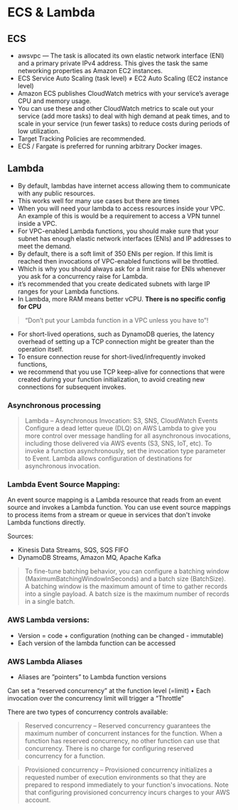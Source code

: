 # ECS & Lambda

## ECS

- awsvpc — The task is allocated its own elastic network interface (ENI) and a primary private IPv4 address. This gives the task the same networking properties as Amazon EC2 instances.
- ECS Service Auto Scaling (task level) ≠ EC2 Auto Scaling (EC2 instance level)
- Amazon ECS publishes CloudWatch metrics with your service’s average CPU and memory usage.
- You can use these and other CloudWatch metrics to scale out your service (add more tasks) to deal with high demand at peak times, and to scale in your service (run fewer tasks) to reduce costs during periods of low utilization.
- Target Tracking Policies are recommended.
- ECS / Fargate is preferred for running arbitrary Docker images.


## Lambda

- By default, lambdas have internet access allowing them to communicate with any public resources. 
- This works well for many use cases but there are times 
- When you will need your lambda to access resources inside your VPC. An example of this is would be a requirement to access a VPN tunnel inside a VPC.
- For VPC-enabled Lambda functions, you should make sure that your subnet has enough elastic network interfaces (ENIs) and IP addresses to meet the demand.
- By default, there is a soft limit of 350 ENIs per region. If this limit is reached then invocations of VPC-enabled functions will be throttled. 
- Which is why you should always ask for a limit raise for ENIs whenever you ask for a concurrency raise for Lambda. 
- it’s recommended that you create dedicated subnets with large IP ranges for your Lambda functions.
- In Lambda, more RAM means better vCPU. **There is no specific config for CPU**

> “Don’t put your Lambda function in a VPC unless you have to”!

- For short-lived operations, such as DynamoDB queries, the latency overhead of setting up a TCP connection might be greater than the operation itself. 
- To ensure connection reuse for short-lived/infrequently invoked functions, 
- we recommend that you use TCP keep-alive for connections that were created during your function initialization, to avoid creating new connections for subsequent invokes.

### Asynchronous processing
> Lambda – Asynchronous Invocation: S3, SNS, CloudWatch Events
> Configure a dead letter queue (DLQ) on AWS Lambda to give you more control over message handling for all asynchronous invocations, including those delivered via AWS events (S3, SNS, IoT, etc).
> To invoke a function asynchronously, set the invocation type parameter to Event.
> Lambda allows configuration of destinations for asynchronous invocation.

### Lambda Event Source Mapping:

An event source mapping is a Lambda resource that reads from an event source and invokes a Lambda function. 
You can use event source mappings to process items from a stream or queue in services that don't invoke Lambda functions directly. 

Sources:
- Kinesis Data Streams, SQS, SQS FIFO
- DynamoDB Streams, Amazon MQ, Apache Kafka

> To fine-tune batching behavior, you can configure a batching window (MaximumBatchingWindowInSeconds) and a batch size (BatchSize). 
A batching window is the maximum amount of time to gather records into a single payload. A batch size is the maximum number of records in a single batch.

### AWS Lambda versions:
- Version = code + configuration (nothing can be changed - immutable)
- Each version of the lambda function can be accessed 

### AWS Lambda Aliases
- Aliases are ”pointers” to Lambda function versions

Can set a “reserved concurrency” at the function level (=limit)
• Each invocation over the concurrency limit will trigger a “Throttle”

There are two types of concurrency controls available:

> Reserved concurrency – Reserved concurrency guarantees the maximum number of concurrent instances for the function. 
When a function has reserved concurrency, no other function can use that concurrency. There is no charge for configuring reserved concurrency for a function.

> Provisioned concurrency – Provisioned concurrency initializes a requested number of execution environments so that they are prepared to respond immediately to your function's invocations.
Note that configuring provisioned concurrency incurs charges to your AWS account.

